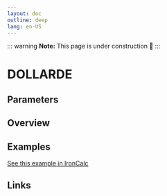 ```yaml
---
layout: doc
outline: deep
lang: en-US
---
```


::: warning
**Note:** This page is under construction 🚧
:::

# DOLLARDE

## Parameters

## Overview

## Examples

[See this example in IronCalc](https://app.ironcalc.com/?filename=dollarde)

## Links